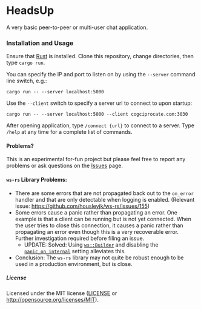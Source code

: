 HeadsUp
=======

A very basic peer-to-peer or multi-user chat application.


### Installation and Usage

Ensure that [Rust](https://www.rust-lang.org/en-US/) is installed. Clone this repository, change directories, then type `cargo run`.

You can specify the IP and port to listen on by using the `--server` command line switch, e.g.:

```
cargo run -- --server localhost:5000
```

Use the `--client` switch to specify a server url to connect to upon startup:

```
cargo run -- --server localhost:5000 --client cogciprocate.com:3030
```

After opening application, type `/connect {url}` to connect to a server. Type
`/help` at any time for a complete list of commands.


#### Problems?

This is an experimental for-fun project but please feel free to report any
problems or ask questions on the
[Issues](https://github.com/c0gent/headsup/issues) page.


#### `ws-rs` Library Problems:

* There are some errors that are not propagated back out to the `on_error`
  handler and that are only detectable when logging is enabled. (Relevant
  issue: https://github.com/housleyjk/ws-rs/issues/155)
* Some errors cause a panic rather than propagating an error. One example
  is that a client can be running but is not yet connected. When the user
  tries to close this connection, it causes a panic rather than
  propagating an error even though this is a very recoverable error.
  Further investigation required before filing an issue.
  * UPDATE: Solved: Using [`ws::Builder`](https://ws-rs.org/api_docs/ws/struct.Builder.html)
    and disabling the [`panic_on_internal`](https://ws-rs.org/api_docs/ws/struct.Settings.html#structfield.panic_on_internal) setting alleviates
    this.
* Conclusion: The `ws-rs` library may not quite be robust enough to be used in
  a production environment, but is close.


##### License

Licensed under the MIT license ([LICENSE](LICENSE) or http://opensource.org/licenses/MIT).